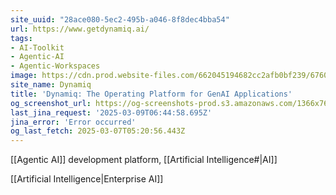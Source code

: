 ```yaml
---
site_uuid: "28ace080-5ec2-495b-a046-8f8dec4bba54"
url: https://www.getdynamiq.ai/
tags:
- AI-Toolkit
- Agentic-AI
- Agentic-Workspaces
image: https://cdn.prod.website-files.com/662045194682cc2afb0bf239/67600414bd8f3aac9a49513b_Dynamiq_metaImage_dark_2.webp
site_name: Dynamiq
title: 'Dynamiq: The Operating Platform for GenAI Applications'
og_screenshot_url: https://og-screenshots-prod.s3.amazonaws.com/1366x768/80/false/52794d25193bad219c094ed8870157302fbb2692cb28a0e97d3dc55f3ff77c57.jpeg
last_jina_request: '2025-03-09T06:44:58.695Z'
jina_error: 'Error occurred'
og_last_fetch: 2025-03-07T05:20:56.443Z
---
```

[[Agentic AI]] development platform, [[Artificial Intelligence#|AI]]

[[Artificial Intelligence|Enterprise AI]]
